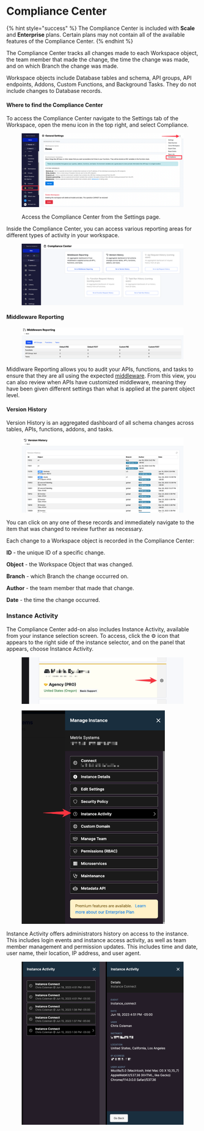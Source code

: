 # Compliance Center

{% hint style="success" %}
The Compliance Center is included with **Scale** and **Enterprise** plans. Certain plans may not contain all of the available features of the Compliance Center.
{% endhint %}

The Compliance Center tracks all changes made to each Workspace object, the team member that made the change, the time the change was made, and on which Branch the change was made.

Workspace objects include Database tables and schema, API groups, API endpoints, Addons, Custom Functions, and Background Tasks. They do not include changes to Database records.

#### Where to find the Compliance Center

To access the Compliance Center navigate to the Settings tab of the Workspace, open the menu icon in the top right, and select Compliance.

<figure><img src="../../.gitbook/assets/CleanShot 2023-01-31 at 13.49.28.png" alt=""><figcaption><p>Access the Compliance Center from the Settings page.</p></figcaption></figure>

Inside the Compliance Center, you can access various reporting areas for different types of activity in your workspace.

<figure><img src="../../.gitbook/assets/CleanShot 2024-01-22 at 08.54.39.png" alt=""><figcaption></figcaption></figure>

#### Middleware Reporting

<figure><img src="../../.gitbook/assets/CleanShot 2024-01-22 at 08.58.12.png" alt=""><figcaption></figcaption></figure>

Middlware Reporting allows you to audit your APIs, functions, and tasks to ensure that they are all using the expected [middleware](../../the-function-stack/building-with-visual-development/middleware.md). From this view, you can also review when APIs have customized middleware, meaning they have been given different settings than what is applied at the parent object level.

#### Version History

Version History is an aggregated dashboard of all schema changes across tables, APIs, functions, addons, and tasks.

<figure><img src="../../.gitbook/assets/CleanShot 2024-01-22 at 09.02.54.png" alt=""><figcaption></figcaption></figure>

You can click on any one of these records and immediately navigate to the item that was changed to review further as necessary.

Each change to a Workspace object is recorded in the Compliance Center:

**ID** - the unique ID of a specific change.

**Object** - the Workspace Object that was changed.&#x20;

**Branch** - which Branch the change occurred on.&#x20;

**Author** - the team member that made that change.

**Date** - the time the change occurred.&#x20;

### Instance Activity

The Compliance Center add-on also includes Instance Activity, available from your instance selection screen. To access, click the :gear: icon that appears to the right side of the instance selector, and on the panel that appears, choose Instance Activity.

<figure><img src="../../.gitbook/assets/CleanShot 2023-06-20 at 07.37.04.png" alt=""><figcaption></figcaption></figure>

<figure><img src="../../.gitbook/assets/CleanShot 2023-06-20 at 07.38.02.png" alt="" width="375"><figcaption></figcaption></figure>

Instance Activity offers administrators history on access to the instance. This includes login events and instance access activity, as well as team member management and permission updates. This includes time and date, user name, their location, IP address, and user agent.

<figure><img src="../../.gitbook/assets/CleanShot 2023-06-20 at 07.40.18.png" alt=""><figcaption></figcaption></figure>

